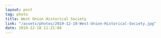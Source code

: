 ```yaml
---
layout: post
tag: photo
title: West Union Historical Society
link: "/assets/photos/2019-12-18-West-Union-Historical-Society.jpg"
date: 2019-12-18 11:21:04
---
```

